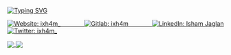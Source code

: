 [![Typing SVG](https://readme-typing-svg.herokuapp.com?center=true&vCenter=true&lines=ixh4m+-+Isham+Jaglan;I'm+a+Student;I'm+a+Pentester)](https://ixh4m.github.io)
<p align="justify">
<a href="https://ixh4m.github.io/" target="_blank">
    <img align="justify" alt="Website: ixh4m_" src="https://img.shields.io/badge/Website-ixh4m-white" />
  </a>
 <a href="https://gitlab.com/ixh4m" target="_blank">
    <img align="justify" alt="Gitlab: ixh4m" src="https://img.shields.io/badge/GitLab-ixh4m-orange" />
  </a>
 <a href="https://linkedin.com/in/ishamjaglan" target="_blank">
    <img align="justify" alt="LinkedIn: Isham Jaglan" src="https://img.shields.io/badge/LinkedIn-ishamjaglan-blue" />
  </a>
 <a href="https://twitter.com/ixh4m_" target="_blank">
    <img align="justify" alt="Twitter: ixh4m_" src="https://img.shields.io/twitter/follow/ixh4m_.svg?style=social" />
  </a>
</p>

<!--
**ixh4m/ixh4m** is a ✨ _special_ ✨ repository because its `README.md` (this file) appears on your GitHub profile.

Here are some ideas to get you started:

- 🔭 I’m currently working on ...
- 🌱 I’m currently learning ...
- 👯 I’m looking to collaborate on ...
- 🤔 I’m looking for help with ...
- 💬 Ask me about ...
- 📫 How to reach me: ...
- 😄 Pronouns: ...
- ⚡ Fun fact: ...
-->

<a href="https://github.com/ixh4m">
  <img align="center" src="https://github-readme-stats.vercel.app/api/?username=ixh4m&show_icons=true&hide_border=true&title_color=fff&icon_color=79ff97&text_color=9f9f9f&bg_color=151515" />
</a>
<a href="https://github.com/ixh4m">
  <img align="center" src="https://github-readme-stats.vercel.app/api/top-langs/?username=ixh4m&layout=compact&show_icons=true&hide_border=true&title_color=fff&icon_color=79ff97&text_color=9f9f9f&bg_color=151515" />
</a>

